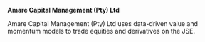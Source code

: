 **Amare Capital Management (Pty) Ltd**

Amare Capital Management (Pty) Ltd uses data-driven value and momentum models to trade equities and derivatives on the JSE.
